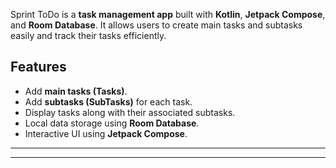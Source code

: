 
Sprint ToDo is a **task management app** built with **Kotlin**, **Jetpack Compose**, and **Room Database**. It allows users to create main tasks and subtasks easily and track their tasks efficiently.


## Features

- Add **main tasks (Tasks)**.
- Add **subtasks (SubTasks)** for each task.
- Display tasks along with their associated subtasks.
- Local data storage using **Room Database**.
- Interactive UI using **Jetpack Compose**.

---


---

